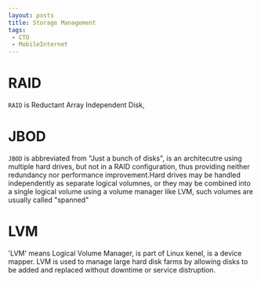 ```yaml
---
layout: posts
title: Storage Management
tags:
 - CTO
 - MobileInternet
---
```

# RAID
`RAID` is Reductant Array Independent Disk, 

# JBOD
`JBOD` is abbreviated from "Just a bunch of disks", is an architecutre using multiple hard drives, but not in a RAID configuration, thus providing neither redundancy nor performance improvement.Hard drives may be handled independently as separate logical volumnes, or they may be combined into a single logical volume using a volume manager like LVM, such volumes are usually called "spanned"

# LVM
'LVM' means Logical Volume Manager, is part of Linux kenel, is a device mapper. LVM is used to manage large hard disk farms by allowing disks to be added and replaced without downtime or service distruption.
